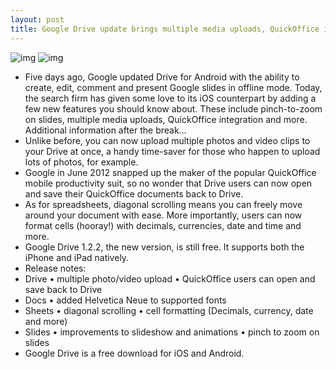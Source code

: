 ```yaml
---
layout: post
title: Google Drive update brings multiple media uploads, QuickOffice integration
---
```

![img](http://media.idownloadblog.com/wp-content/uploads/2013/01/Google-Drive-1.2.2-for-iOS-iPhone-screenshot-005.jpg)
![img](http://media.idownloadblog.com/wp-content/uploads/2013/01/Google-Drive-1.2.2-for-iOS-iPhone-screenshot-001.jpg)
* Five days ago, Google updated Drive for Android with the ability to create, edit, comment and present Google slides in offline mode. Today, the search firm has given some love to its iOS counterpart by adding a few new features you should know about. These include pinch-to-zoom on slides, multiple media uploads, QuickOffice integration and more. Additional information after the break…
* Unlike before, you can now upload multiple photos and video clips to your Drive at once, a handy time-saver for those who happen to upload lots of photos, for example.
* Google in June 2012 snapped up the maker of the popular QuickOffice mobile productivity suit, so no wonder that Drive users can now open and save their QuickOffice documents back to Drive.
* As for spreadsheets, diagonal scrolling means you can freely move around your document with ease. More importantly, users can now format cells (hooray!) with decimals, currencies, date and time and more.
* Google Drive 1.2.2, the new version, is still free. It supports both the iPhone and iPad natively.
* Release notes:
* Drive • multiple photo/video upload • QuickOffice users can open and save back to Drive
* Docs • added Helvetica Neue to supported fonts
* Sheets • diagonal scrolling • cell formatting (Decimals, currency, date and more)
* Slides • improvements to slideshow and animations • pinch to zoom on slides
* Google Drive is a free download for iOS and Android.

